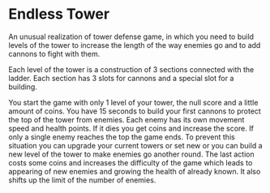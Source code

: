 # Endless Tower
An unusual realization of tower defense game, in which you need to build levels of the tower to increase the length of the way enemies go and to add cannons to fight with them.

Each level of the tower is a construction of 3 sections connected with the ladder.
Each section has 3 slots for cannons and a special slot for a building.

You start the game with only 1 level of your tower, the null score and a little amount of coins.
You have 15 seconds to build your first cannons to protect the top of the tower from enemies.
Each enemy has its own movement speed and health points. If it dies you get coins and increase the score.
If only a single enemy reaches the top the game ends.
To prevent this situation you can
  upgrade your current towers
  or set new
  or you can build a new level of the tower to make enemies go another round.
The last action costs some coins and increases the difficulty of the game which leads to appearing of new enemies and growing the health of already known. It also shifts up the limit of the number of enemies.
